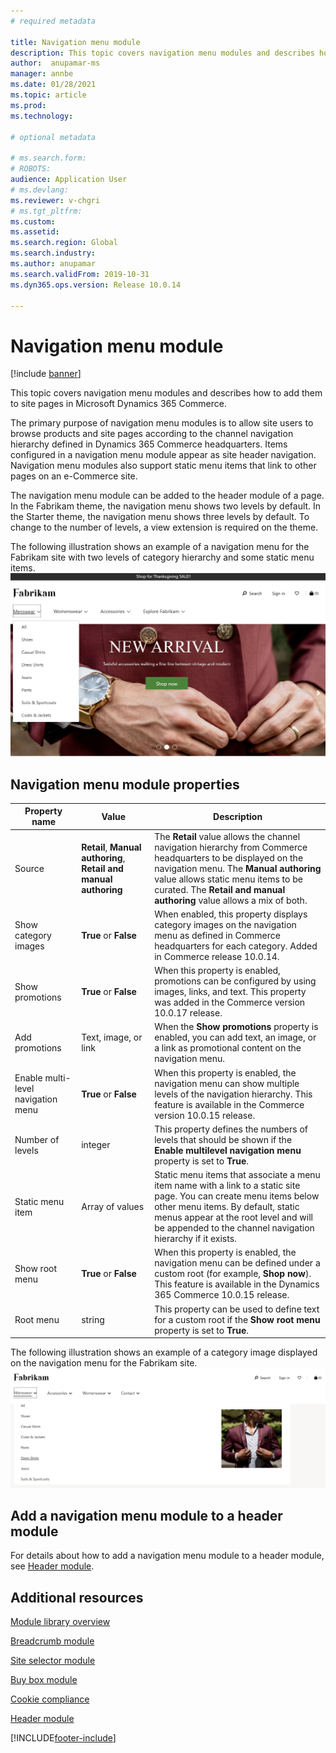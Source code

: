 ```yaml
---
# required metadata

title: Navigation menu module 
description: This topic covers navigation menu modules and describes how to add them to site pages in Microsoft Dynamics 365 Commerce.
author:  anupamar-ms
manager: annbe
ms.date: 01/28/2021
ms.topic: article
ms.prod: 
ms.technology: 

# optional metadata

# ms.search.form: 
# ROBOTS: 
audience: Application User
# ms.devlang: 
ms.reviewer: v-chgri
# ms.tgt_pltfrm: 
ms.custom: 
ms.assetid: 
ms.search.region: Global
ms.search.industry: 
ms.author: anupamar
ms.search.validFrom: 2019-10-31
ms.dyn365.ops.version: Release 10.0.14

---
```


# Navigation menu module

[!include [banner](includes/banner.md)]

This topic covers navigation menu modules and describes how to add them to site pages in Microsoft Dynamics 365 Commerce.

The primary purpose of navigation menu modules is to allow site users to browse products and site pages according to the channel navigation hierarchy defined in Dynamics 365 Commerce headquarters. Items configured in a navigation menu module appear as site header navigation. Navigation menu modules also support static menu items that link to other pages on an e-Commerce site.

The navigation menu module can be added to the header module of a page. In the Fabrikam theme, the navigation menu shows two levels by default. In the Starter theme, the navigation menu shows three levels by default. To change to the number of levels, a view extension is required on the theme.

The following illustration shows an example of a navigation menu for the Fabrikam site with two levels of category hierarchy and some static menu items.
![Example of a navigation meu module](./media/ecommerce-header.png)

## Navigation menu module properties

| Property name             | Value                 | Description |
|---------------------------|-----------------------|-------------|
| Source                  | **Retail**, **Manual authoring**, **Retail and manual authoring** | The **Retail** value allows the channel navigation hierarchy from Commerce headquarters to be displayed on the navigation menu. The **Manual authoring** value allows static menu items to be curated. The **Retail and manual authoring** value allows a mix of both. |
| Show category images | **True** or **False**    | When enabled, this property displays category images on the navigation menu as defined in Commerce headquarters for each category. Added in Commerce release 10.0.14. |
| Show promotions | **True** or **False** | When this property is enabled, promotions can be configured by using images, links, and text. This property was added in the Commerce version 10.0.17 release. |
| Add promotions | Text, image, or link | When the **Show promotions** property is enabled, you can add text, an image, or a link as promotional content on the navigation menu. |
| Enable multi-level navigation menu | **True** or **False** | When this property is enabled, the navigation menu can show multiple levels of the navigation hierarchy. This feature is available in the Commerce version 10.0.15 release. |
| Number of levels | integer | This property defines the numbers of levels that should be shown if the **Enable multilevel navigation menu** property is set to **True**. |
| Static menu item| Array of values| Static menu items that associate a menu item name with a link to a static site page. You can create menu items below other menu items. By default, static menus appear at the root level and will be appended to the channel navigation hierarchy if it exists. |
| Show root menu | **True** or **False** | When this property is enabled, the navigation menu can be defined under a custom root (for example, **Shop now**). This feature is available in the Dynamics 365 Commerce 10.0.15 release. |
| Root menu | string | This property can be used to define text for a custom root if the **Show root menu** property is set to **True**. |

The following illustration shows an example of a category image displayed on the navigation menu for the Fabrikam site.
![Example of a navigation meu module with category images](./media/ecommerce-categoryimages.PNG)

## Add a navigation menu module to a header module

For details about how to add a navigation menu module to a header module, see [Header module](author-header-module.md).

## Additional resources

[Module library overview](starter-kit-overview.md)

[Breadcrumb module](add-breadcrumb.md)

[Site selector module](site-selector.md)

[Buy box module](add-buy-box.md)

[Cookie compliance](cookie-compliance.md)

[Header module](author-header-module.md)


[!INCLUDE[footer-include](../includes/footer-banner.md)]
